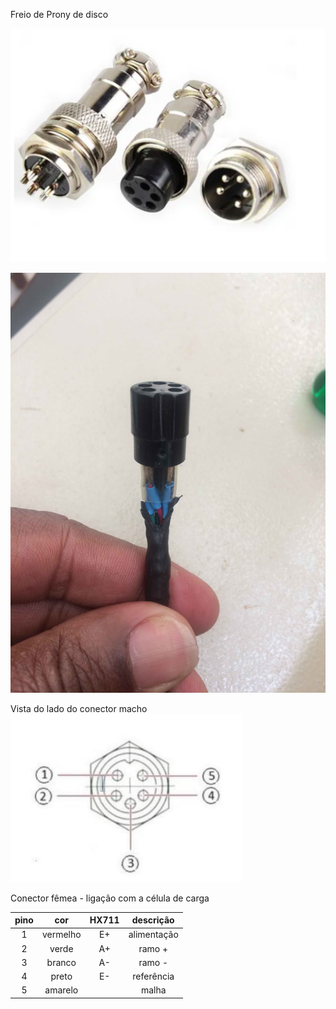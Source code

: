 Freio de Prony de disco


![](fotos/conector_mike5.png)

![](fotos/conector_mike1.jpg)


Vista do lado do conector macho
![](figuras/Pinagem_conector_Mike.png)


Conector fêmea - ligação com a célula de carga

| pino |  cor     | HX711 | descrição   |  
|:----:|:--------:|:------:|:----------:|
| 1    | vermelho |  E+   | alimentação |  
| 2    | verde    |  A+   | ramo +      | 
| 3    | branco   |  A-   | ramo -      |
| 4    | preto    |  E-   | referência  |
| 5    | amarelo  |       | malha       | 